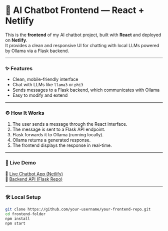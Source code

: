 # 🤖 AI Chatbot Frontend — React + Netlify

This is the **frontend** of my AI chatbot project, built with **React** and deployed on **Netlify**.  
It provides a clean and responsive UI for chatting with local LLMs powered by Ollama via a Flask backend.

---

### ✨ Features

- Clean, mobile-friendly interface
- Chat with LLMs like `llama3` or `phi3`
- Sends messages to a Flask backend, which communicates with Ollama
- Easy to modify and extend

---

### ⚙️ How It Works

1. The user sends a message through the React interface.
2. The message is sent to a Flask API endpoint.
3. Flask forwards it to Ollama (running locally).
4. Ollama returns a generated response.
5. The frontend displays the response in real-time.

---

### 🚀 Live Demo

🔗 [Live Chatbot App (Netlify)](https://chatbot-react25.netlify.app/)  
🔗 [Backend API (Flask Repo)](https://github.com/Ayoub-ben-hamada/chatbot-backend)

---

### 🛠️ Local Setup

```bash
git clone https://github.com/your-username/your-frontend-repo.git
cd frontend-folder
npm install
npm start
```
